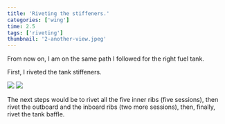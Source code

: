 ```yaml
---
title: 'Riveting the stiffeners.'
categories: ['wing']
time: 2.5
tags: ['riveting']
thumbnail: '2-another-view.jpeg'
---
```


From now on, I am on the same path I followed for the right fuel tank.

<!-- more -->

First, I riveted the tank stiffeners.

![](./0-stiffeners-installed.jpeg)
![](./1-inside-view.jpeg)

The next steps would be to rivet all the five inner ribs (five sessions), then rivet the outboard and the inboard ribs (two more sessions), then, finally, rivet the tank baffle.
